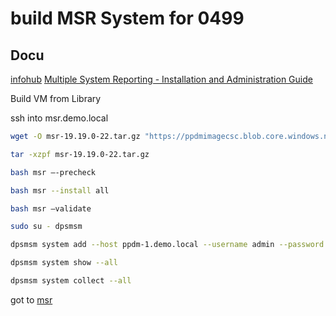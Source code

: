 # build MSR System for 0499

## Docu


[infohub](https://infohub.delltechnologies.com/en-us/p/multi-system-reporting/)
[Multiple System Reporting - Installation and Administration Guide ](https://dl.dell.com/content/manual32888959-powerprotect-multiple-system-reporting-19-19-installation-and-administration-guide.pdf?language=en-us&adobe_mc=MCMID%3D79529071755175023272121130590559315296%7CMCORGID%3D4DD80861515CAB990A490D45%2540AdobeOrg%7CTS%3D1748767667)


Build VM from Library

ssh into msr.demo.local




```bash
wget -O msr-19.19.0-22.tar.gz "https://ppdmimagecsc.blob.core.windows.net/swx/msr-19.19.0-22.tar.gz?sp=r&st=2025-06-01T09:00:00Z&se=2025-06-05T08:00:00Z&spr=https&sv=2024-11-04&sr=b&sig=zqW%2F0%2BkbIoc7LmzZp5POWKrRVNYIdEZpTsLEMzAsJWc%3D"
```

```bash
tar -xzpf msr-19.19.0-22.tar.gz
```

```bash
bash msr –-precheck
```

```bash
bash msr --install all
```



```bash
bash msr –validate
```

```bash
sudo su - dpsmsm
```


```bash
dpsmsm system add --host ppdm-1.demo.local --username admin --password 'Password123!'
```

```bash
dpsmsm system show --all
```

```bash
dpsmsm system collect --all
```

got to [msr](https://msr.demo.local:3000)
